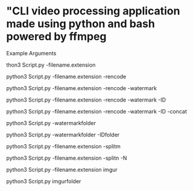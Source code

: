 # "CLI video processing application made using python and bash powered by ffmpeg

Example Arguments

thon3 Script.py -filename.extension

python3 Script.py -filename.extension -rencode

python3 Script.py -filename.extension -rencode -watermark 

python3 Script.py -filename.extension -rencode -watermark -ID

python3 Script.py -filename.extension -rencode -watermark -ID -concat

python3 Script.py -watermarkfolder

python3 Script.py -watermarkfolder -IDfolder

python3 Script.py -filename.extension -splitm

python3 Script.py -filename.extension -splitn -N

python3 Script.py -filename.extension  imgur 

python3 Script.py imgurfolder
